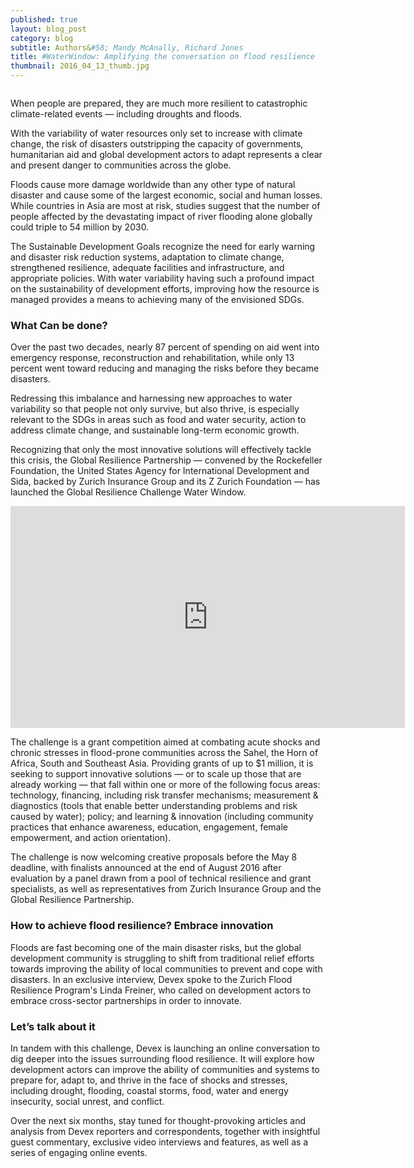 ```yaml
---
published: true
layout: blog_post
category: blog
subtitle: Authors&#58; Mandy McAnally, Richard Jones 
title: #WaterWindow: Amplifying the conversation on flood resilience
thumbnail: 2016_04_13_thumb.jpg
---
```


<img src="{{ site.baseurl }}/img/news/2016_04_13_banner.jpg" alt="">

When people are prepared, they are much more resilient to catastrophic climate-related events — including droughts and floods.

With the variability of water resources only set to increase with climate change, the risk of disasters outstripping the capacity of governments, humanitarian aid and global development actors to adapt represents a clear and present danger to communities across the globe. 

Floods cause more damage worldwide than any other type of natural disaster and cause some of the largest economic, social and human losses. While countries in Asia are most at risk, studies suggest that the number of people affected by the devastating impact of river flooding alone globally could triple to 54 million by 2030. 

The Sustainable Development Goals recognize the need for early warning and disaster risk reduction systems, adaptation to climate change, strengthened resilience, adequate facilities and infrastructure, and appropriate policies. With water variability having such a profound impact on the sustainability of development efforts, improving how the resource is managed provides a means to achieving many of the envisioned SDGs.

<h3>What Can be done?</h3>

Over the past two decades, nearly 87 percent of spending on aid went into emergency response, reconstruction and rehabilitation, while only 13 percent went toward reducing and managing the risks before they became disasters. 

Redressing this imbalance and harnessing new approaches to water variability so that people not only survive, but also thrive, is especially relevant to the SDGs in areas such as food and water security, action to address climate change, and sustainable long-term economic growth.

Recognizing that only the most innovative solutions will effectively tackle this crisis, the Global Resilience Partnership — convened by the Rockefeller Foundation, the United States Agency for International Development and Sida, backed by Zurich Insurance Group and its Z Zurich Foundation — has launched the Global Resilience Challenge Water Window.

<div class="videoWrapper">
	<iframe width="631" height="355" src="https://www.youtube.com/embed/AnuLOmp3iqQ?rel=0&amp;controls=0&amp;showinfo=0" frameborder="0" allowfullscreen></iframe>
</div>

The challenge is a grant competition aimed at combating acute shocks and chronic stresses in flood-prone communities across the Sahel, the Horn of Africa, South and Southeast Asia. Providing grants of up to $1 million, it is seeking to support innovative solutions — or to scale up those that are already working — that fall within one or more of the following focus areas: technology, financing, including risk transfer mechanisms; measurement & diagnostics (tools that enable better understanding problems and risk caused by water); policy; and learning & innovation (including community practices that enhance awareness, education, engagement, female empowerment, and action orientation).

The challenge is now welcoming creative proposals before the May 8 deadline, with finalists announced at the end of August 2016 after evaluation by a panel drawn from a pool of technical resilience and grant specialists, as well as representatives from Zurich Insurance Group and the Global Resilience Partnership.

<h3>How to achieve flood resilience? Embrace innovation</h3>

Floods are fast becoming one of the main disaster risks, but the global development community is struggling to shift from traditional relief efforts towards improving the ability of local communities to prevent and cope with disasters. In an exclusive interview, Devex spoke to the Zurich Flood Resilience Program's Linda Freiner, who called on development actors to embrace cross-sector partnerships in order to innovate. 


<h3>Let’s talk about it</h3>

In tandem with this challenge, Devex is launching an online conversation to dig deeper into the issues surrounding flood resilience. It will explore how development actors can improve the ability of communities and systems to prepare for, adapt to, and thrive in the face of shocks and stresses, including drought, flooding, coastal storms, food, water and energy insecurity, social unrest, and conflict.

Over the next six months, stay tuned for thought-provoking articles and analysis from Devex reporters and correspondents, together with insightful guest commentary, exclusive video interviews and features, as well as a series of engaging online events.
